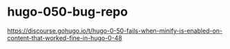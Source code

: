 # hugo-050-bug-repo
https://discourse.gohugo.io/t/hugo-0-50-fails-when-minify-is-enabled-on-content-that-worked-fine-in-hugo-0-48
